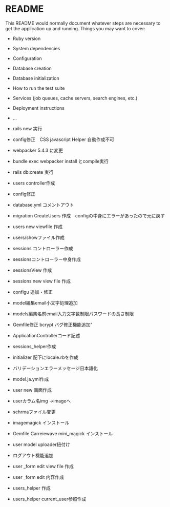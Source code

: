 # README

This README would normally document whatever steps are necessary to get the
application up and running.
Things you may want to cover:

* Ruby version

* System dependencies

* Configuration

* Database creation

* Database initialization

* How to run the test suite

* Services (job queues, cache servers, search engines, etc.)

* Deployment instructions

* ...
* rails new 実行
* config修正　CSS javascript Helper 自動作成不可
* webpacker 5.4.3 に変更
* bundle exec webpacker install とcompile実行
* rails db:create 実行
* users controller作成
* config修正
* database.yml コメントアウト
* migration CreateUsers 作成　configの中身にエラーがあったので元に戻す
* users new viewfile 作成
* users/showファイル作成
* sessions コントローラー作成
* sessionsコントローラー中身作成
* sessionsView 作成
* sessions new view file 作成
* configu 追加・修正
* model編集email小文字処理追加
* models編集名前email入力文字数制限パスワードの長さ制限
* Gemfile修正 bcrypt バグ修正機能追加"
* ApplicationControllerコード記述
* sessions_helper作成
* initializer 配下にlocale.rbを作成
* バリデーションエラーメッセージ日本語化
* model.ja.yml作成
* user new 画面作成
* userカラム名img →imageへ
* schrmaファイル変更
* imagemagick  インストール
* Gemfile Carreiewave mini_magick インストール
* user model uploader紐付け
* ログアウト機能追加
* user _form edit view file 作成
* user _form edit 内容作成
* users_helper 作成
* users_helper current_user参照作成

